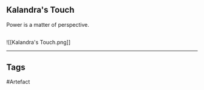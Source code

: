 ## Kalandra's Touch
Power is a matter of perspective.
## 
![[Kalandra's Touch.png]]

---
## Tags
#Artefact